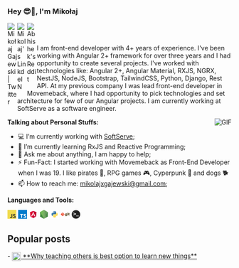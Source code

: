 ### Hey 😎🤙, I'm Mikołaj

<a href="https://twitter.com/gajevvski">
  <img align="left" alt="Mikołaj Gajewski | Twitter" width="22px" src="https://cdn.jsdelivr.net/npm/simple-icons@v3/icons/twitter.svg" />
</a>
<a href="https://www.linkedin.com/in/miko%C5%82aj-gajewski-276146144/">
  <img align="left" alt="Mikolaj's LinkdeIN" width="22px" src="https://cdn.jsdelivr.net/npm/simple-icons@v3/icons/linkedin.svg" />
</a>
<a href="https://medium.com/@mikolajxgajewski">
  <img align="left" alt="Abhishek's Reddit" width="22px" src="https://cdn.jsdelivr.net/npm/simple-icons@v3/icons/medium.svg" />
</a>

<br />
<br />

I am front-end developer with 4+ years of experience. I've been working with Angular 2+ framework for over three
years and I had opportunity to create several projects.
I've worked with technologies like: Angular 2+, Angular Material, RXJS, NGRX, NestJS, NodeJS, Bootstrap,
TailwindCSS, Python, Django, Rest API.
At my previous company I was lead front-end developer in Movemeback, where I had opportunity to pick
technologies and set architecture for few of our Angular projects.
I am currently working at SoftServe as a software engineer.

  <img align="right" alt="GIF" src="https://media.giphy.com/media/836HiJc7pgzy8iNXCn/giphy.gif" />
  
**Talking about Personal Stuffs:**

- 💻 I’m currently working with [SoftServe](https://www.softserveinc.com/en-us);
- 🌱 I’m currently learning RxJS and Reactive Programming; 
- 💬 Ask me about anything, I am happy to help;
- ⚡️ Fun-Fact: I started working with Movemeback as Front-End Developer when I was 19. I like pirates 🦜, RPG games 🎮, Cyperpunk 🤖 and dogs 🐕
- 📫 How to reach me: mikolajxgajewski@gmail.com;

**Languages and Tools:**  
<div>
<code><img height="20" src="https://raw.githubusercontent.com/github/explore/80688e429a7d4ef2fca1e82350fe8e3517d3494d/topics/javascript/javascript.png"></code>
<code><img height="20" src="https://raw.githubusercontent.com/github/explore/80688e429a7d4ef2fca1e82350fe8e3517d3494d/topics/typescript/typescript.png"></code>
<code><img height="20" src="https://raw.githubusercontent.com/github/explore/80688e429a7d4ef2fca1e82350fe8e3517d3494d/topics/angular/angular.png"></code>
<code><img height="20" src="https://raw.githubusercontent.com/github/explore/80688e429a7d4ef2fca1e82350fe8e3517d3494d/topics/nodejs/nodejs.png"></code>
<code><img height="20" src="https://raw.githubusercontent.com/github/explore/80688e429a7d4ef2fca1e82350fe8e3517d3494d/topics/python/python.png"></code>
<code><img height="20" src="https://raw.githubusercontent.com/github/explore/80688e429a7d4ef2fca1e82350fe8e3517d3494d/topics/git/git.png"></code>
<code><img height="20" src="https://raw.githubusercontent.com/github/explore/80688e429a7d4ef2fca1e82350fe8e3517d3494d/topics/terminal/terminal.png"></code>
</div>

## Popular posts

<div>
- <a href="https://medium.com/@mikolajxgajewski/why-teaching-others-is-best-option-to-learn-new-things-e9d2ca0bf0c6"><img align="center" width="20" height="20" src='https://dailyweb.pl/wp-content/uploads/2017/08/medium_2017_monogram-1200x1200.png' /> 
**Why teaching others is best option to learn new things**</a>
 </div>
